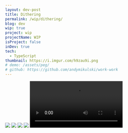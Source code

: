 ```yaml
---
layout: dev-post
title: Dithering
permalink: /wip/dithering/
blog: dev
wip: true
project: wip
projectName: WIP
isProject: false
inDev: true
tech:
  - TypeScript
thumbnail: https://i.imgur.com/h9zau9i.png
# demo: /assets/peg/
# github: https://github.com/andymikulski/work-work
---
```

<!-- <video src="https://i.imgur.com/WeDDMGd.mp4" loop controls></video> -->
<!-- <video src="https://i.imgur.com/KfjynCu.mp4" loop controls></video> -->

<img src="https://i.imgur.com/CF8GnxI.png" />
<img src="https://i.imgur.com/DEqffCC.png" />
<img src="https://i.imgur.com/0YWYkcp.png" />
<img src="https://i.imgur.com/r6SIlq9.png" />
<video src="https://i.imgur.com/0A4Jzdz.mp4" loop controls></video>
